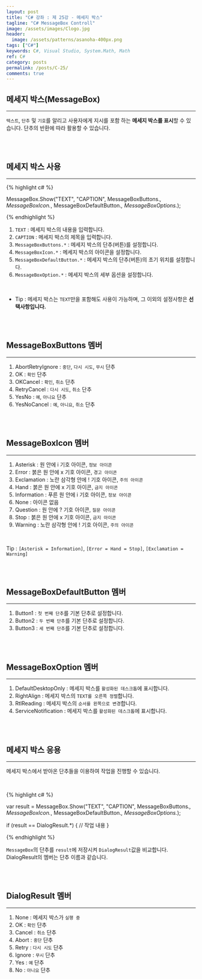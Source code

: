 ```yaml
---
layout: post
title: "C# 강좌 : 제 25강 - 메세지 박스"
tagline: "C# MessageBox Controll"
image: /assets/images/Clogo.jpg
header:
  image: /assets/patterns/asanoha-400px.png
tags: ["C#"]
keywords: C#, Visual Studio, System.Math, Math
ref: C#
category: posts
permalink: /posts/C-25/
comments: true
---
```


## 메세지 박스(MessageBox) ##
----------

`텍스트`, `단추` 및 `기호`를 알리고 사용자에게 지시를 포함 하는 **메세지 박스를 표시**할 수 있습니다. 단추의 반환에 따라 활용할 수 있습니다.

<br>
<br>

## 메세지 박스 사용 ##
----------

{% highlight c# %}

MessageBox.Show("TEXT", "CAPTION", MessageBoxButtons.*, MessageBoxIcon.*, MessageBoxDefaultButton.*, MessageBoxOptions.*);

{% endhighlight %}

1. `TEXT` : 메세지 박스의 내용을 입력합니다.
2. `CAPTION` : 메세지 박스의 제목을 입력합니다.
3. `MessageBoxButtons.*` : 메세지 박스의 단추(버튼)를 설정합니다.
4. `MessageBoxIcon.*` : 메세지 박스의 아이콘을 설정합니다.
5. `MessageBoxDefaultButton.*` : 메세지 박스의 단추(버튼)의 초기 위치를 설정합니다.
6. `MessageBoxOption.*` : 메세지 박스의 세부 옵션을 설정합니다.

<br> 

* Tip : 메세지 박스는 `TEXT`만을 포함해도 사용이 가능하며, 그 이외의 설정사항은 **선택사항입니다.**

<br>
<br>

## MessageBoxButtons 멤버 ##
----------

1. AbortRetryIgnore : `중단`, `다시 시도`, `무시` 단추
2. OK : `확인` 단추
3. OKCancel : `확인`, `취소` 단추
4. RetryCancel : `다시 시도`, `취소` 단추
5. YesNo : `예`, `아니요` 단추
6. YesNoCancel : `예`, `아니요`, `취소` 단추

<br>
<br>

## MessageBoxIcon 멤버 ##
----------

1. Asterisk : 원 안에 i 기호 아이콘, `정보 아이콘`
2. Error : 붉은 원 안에 x 기호 아이콘, `경고 아이콘`
3. Exclamation : 노란 삼각형 안에 ! 기호 아이콘, `주의 아이콘`
4. Hand : 붉은 원 안에 x 기호 아이콘, `금지 아이콘`
5. Information : 푸른 원 안에 i 기호 아이콘, `정보 아이콘`
6. None : 아이콘 없음
7. Question : 원 안에 ? 기호 아이콘, `질문 아이콘`
8. Stop : 붉은 원 안에 x 기호 아이콘, `금지 아이콘`
9. Warning : 노란 삼각형 안에 ! 기호 아이콘, `주의 아이콘`

<br>

Tip : `[Asterisk = Information]`, `[Error = Hand = Stop]`, `[Exclamation = Warning]`

<br>
<br>

## MessageBoxDefaultButton 멤버 ##
----------

1. Button1 : `첫 번째 단추`를 기본 단추로 설정합니다.
2. Button2 : `두 번째 단추`를 기본 단추로 설정합니다.
3. Button3 : `세 번째 단추`를 기본 단추로 설정합니다.

<br>
<br>

## MessageBoxOption 멤버 ##
----------

1. DefaultDesktopOnly : 메세지 박스를 `활성화된 데스크톱`에 표시합니다.
2. RightAlign : 메세지 박스의 `TEXT를 오른쪽 정렬`합니다.
3. RtlReading : 메세지 박스의 `순서를 왼쪽으로 변경`합니다.
4. ServiceNotification : 메세지 박스를 `활성화된 데스크톱`에 표시합니다.

<br>
<br>

## 메세지 박스 응용 ##
----------
메세지 박스에서 받아온 단추들을 이용하여 작업을 진행할 수 있습니다. 

<br>

{% highlight c# %}

var result = MessageBox.Show("TEXT", "CAPTION", MessageBoxButtons.*, MessageBoxIcon.*, MessageBoxDefaultButton.*, MessageBoxOptions.*);

if (result == DialogResult.*)
{
    // 작업 내용
}

{% endhighlight %}

`MessageBox`의 단추를 `result`에 저장시켜 `DialogResult`값을 비교합니다. DialogResult의 멤버는 단추 이름과 같습니다.

<br>
<br>

## DialogResult 멤버 ##
----------

1. None : 메세지 박스가 `실행 중`
2. OK : `확인` 단추
3. Cancel : `취소` 단추
4. Abort : `중단` 단추
5. Retry : `다시 시도` 단추
6. Ignore : `무시` 단추
7. Yes : `예` 단추
8. No : `아니요` 단추




